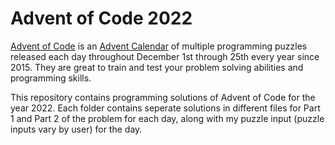 # Advent of Code 2022



[Advent of Code](https://adventofcode.com/) is an [Advent Calendar](https://en.wikipedia.org/wiki/Advent_calendar) of multiple programming puzzles released each day throughout December 1st through 25th every year since 2015. They are great to train and test your problem solving abilities and programming skills.

This repository contains programming solutions of Advent of Code for the year 2022. Each folder contains seperate solutions in different files for Part 1 and Part 2 of the problem for each day, along with my puzzle input (puzzle inputs vary by user) for the day.
